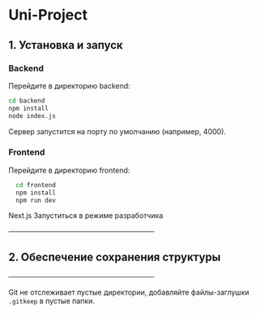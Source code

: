 # Uni-Project

## 1. Установка и запуск

### Backend
Перейдите в директорию backend:
   ```bash
   cd backend
   npm install
   node index.js
   ```
Сервер запустится на порту по умолчанию (например, 4000).

### Frontend
Перейдите в директорию frontend:
  ```bash
    cd frontend
    npm install
    npm run dev
```
Next.js Запуститься в режиме разработчика

─────────────────────────────
## 2. Обеспечение сохранения структуры   
─────────────────────────────

Git не отслеживает пустые директории, добавляйте файлы-заглушки `.gitkeep` в пустые папки.